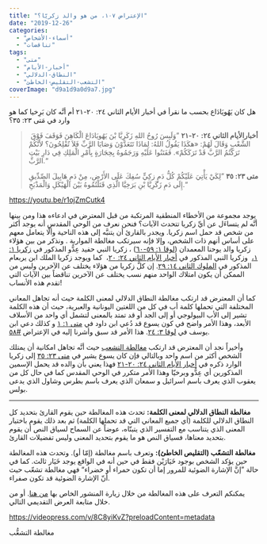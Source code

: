 ```yaml
---
title: "الإعتراض ١٠٧، من هو والد زكريّا؟"
date: "2019-12-26"
categories: 
  - "أسماء-الأشخاص"
  - "تناقضات"
tags: 
  - "متى"
  - "أخبار-الأيام"
  - "النطاق-الدلالي"
  - "التشعب-التقليص-الخاطئ"
coverImage: "d9a1d9a0d9a7.jpg"
---
```


هل كان يَهُويَادَاع بحسب ما نقرأ في أخبار الأيام الثاني ٢٤: ٢٠-٢١ أم أنَّه كان بَرِخيا كما هو وارد في مَتى ٢٣: ٣٥؟

>  **أخبارالأيام الثاني ٢٤: ٢٠-٢١** ”وَلَبِسَ رُوحُ اللهِ زَكَرِيَّا بْنَ يَهُويَادَاعَ الْكَاهِنَ فَوَقَفَ فَوْقَ الشَّعْبِ وَقَالَ لَهُمْ: «هكَذَا يَقُولُ اللهُ: لِمَاذَا تَتَعَدَّوْنَ وَصَايَا الرَّبِّ فَلاَ تُفْلِحُونَ؟ لأَنَّكُمْ تَرَكْتُمُ الرَّبَّ قَدْ تَرَكَكُمْ». فَفَتَنُوا عَلَيْهِ وَرَجَمُوهُ بِحِجَارَةٍ بِأَمْرِ الْمَلِكِ فِي دَارِ بَيْتِ الرَّبِّ.“
> 
> **متى ٢٣: ٣٥** ”لِكَيْ يَأْتِيَ عَلَيْكُمْ كُلُّ دَمٍ زكِيٍّ سُفِكَ عَلَى الأَرْضِ، مِنْ دَمِ هَابِيلَ الصِّدِّيقِ إِلَى دَمِ زَكَرِيَّا بْنِ بَرَخِيَّا الَّذِي قَتَلْتُمُوهُ بَيْنَ الْهَيْكَلِ وَالْمَذْبَحِ.“

https://youtu.be/r1ojZmCutk4

يوجد مجموعة من الأخطاء المنطقية المرتكبة من قبل المعترض في ادعاءه هذا ومن بينها أنَّه لم يتساءَل عن أيِّ زكريا تتحدث الآيات؟ فنحن نعرف من الوحي المقدس أنه يوجد أكثر من شخص قد حمل اسم زكريا. ويجدر بالقارئ أن يتنبَّه إلى هذه الناحية وألّا يتعامل معهم على أساس أنهم ذات الشخص، وإلا فإنه سيرتكب مغالطة المواربة . ونذكر من بين هؤلاء زكريا والد يوحنا المعمدان ([لوقا ١: ٥٩-٦٠](https://biblia.com/books/ar-vandyke/lk1.59-60)) ، زكريا النبي حفيد عِدُّو المذكور في [زكريا ١: ١،](https://biblia.com/books/ar-vandyke/Zec1.1)  وزكريا النبي المذكور في [أخبار الأيام الثاني ٢٤: ٢٠](https://biblia.com/books/ar-vandyke/2ch20.24)،  كما ويوجد زكريا الملك ابن يربعام المذكور في [الملوك الثاني ١٤: ٢٩](https://biblia.com/books/ar-vandyke/2ki14.29). إن كلَّ زكريا من هؤلاء يختلف عن الآخرين وليس من الممكن أن يكون امتلاك الواحد منهم نسب يختلف عن الآخرين تناقضاً بين الآيات التي تقدم هذه الأنساب!

كما أن المعترض قد ارتكب مغالطة النطاق الدلالي لمعنى الكلمة حيث أنه تجاهل المعاني المختلفة التي تحملها كلمة أب في كل من اللغتين اليونانية والعبرية، حيث أن هذه الكلمة تشير إلى الأب البيولوجي أو إلى الجد أو قد تمتد بالمعنى لتشمل أي واحد من الأسلاف الأبعد، وهذا الأمر واضح في كون يسوع قد دُعي ابن داود في [متى ١: ١](https://biblia.com/books/ar-vandyke/mt1.1) و كذلك دعي ابن يوسف في [لوقا ٣: ٢٤](https://biblia.com/books/ar-vandyke/lk3.24). هذا الأمر قد سبق وأشرنا إليه في الإعتراض [#٥٨](https://reasonofhope.com/2019/04/01/objection058/). 

وأخيراً نجد أن المعترض قد ارتكب [مغالطة التشعب](https://reasonofhope.com/2019/07/25/bifurcation/) حيث أنَّه تجاهل امكانية أن يمتلك الشخص أكثر من اسم واحد وبالتالي فإن كان يسوع يشير في [متى ٢٣: ٣٥](https://biblia.com/books/ar-vandyke/mt23.35) إلى زكريا الوارد ذكره في [أخبار الأيام الثاني ٢٤: ٢٠-٢١](https://biblia.com/books/ar-vandyke/2ch24.20-21) فهذا يعني بأن والده قد يحمل الإسمين المذكورين أي عِدُّو وبرخيّا وهذا الأمر متكرر في الوحي المقدس كما في حال كل من يعقوب الذي يعرف باسم اسرائيل و سمعان الذي يعرف باسم بطرس وشاول الذي يدعى بولس.  

* * *

**مغالطة النطاق الدلالي لمعنى الكلمة:** تحدث هذه المغالطة حين يقوم القارئ بتحديد كل النطاق الدلالي للكلمة (أي جميع المعاني التي قد تحملها الكلمة) ثم بعد ذلك يقوم باختيار المعنى الذي يتناسب مع التفسير الذي يتبنّاه، عوضاً عن السماح لسياق النص أن يقوم بتحديد معناها، فسياق النص هو ما يقوم بتحديد المعنى وليس تفضيلات القارئ.

**مغالطة التشعّب (التقليص الخاطئ):** وتعرف باسم مغالطة (إمّا أو). وتحدث هذه المغالطة حين يؤكد الشخص بوجود خَيَارَيْن فقط في حين أنه في الواقع يوجد خَيَار ثالث. كما في حالة ”إنَّ الإشارة الضوئية للمرور إما أن تكون حمراء أو خضراء“ فهي مغالطة تشعّب حيث أنّ الإشارة الضوئية قد تكون صفراء.

يمكنكم التعرف على هذه المغالطة من خلال زيارة المنشور الخاص بها [من هنا](https://reasonofhope.com/2019/07/25/bifurcation/). أو من خلال متابعة العرض التقديمي التالي.

https://videopress.com/v/8C8yiKvZ?preloadContent=metadata

مغالطة التشعُّب
